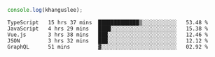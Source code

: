 ```js
console.log(khanguslee);
```

<!--START_SECTION:waka-->
```text
TypeScript   15 hrs 37 mins  █████████████▒░░░░░░░░░░░   53.48 % 
JavaScript   4 hrs 29 mins   ████░░░░░░░░░░░░░░░░░░░░░   15.38 % 
Vue.js       3 hrs 38 mins   ███░░░░░░░░░░░░░░░░░░░░░░   12.46 % 
JSON         3 hrs 32 mins   ███░░░░░░░░░░░░░░░░░░░░░░   12.12 % 
GraphQL      51 mins         ▓░░░░░░░░░░░░░░░░░░░░░░░░   02.92 % 
```
<!--END_SECTION:waka-->

<!--
**khanguslee/khanguslee** is a ✨ _special_ ✨ repository because its `README.md` (this file) appears on your GitHub profile.

Here are some ideas to get you started:

- 🔭 I’m currently working on ...
- 🌱 I’m currently learning ...
- 👯 I’m looking to collaborate on ...
- 🤔 I’m looking for help with ...
- 💬 Ask me about ...
- 📫 How to reach me: ...
- 😄 Pronouns: ...
- ⚡ Fun fact: ...
-->
